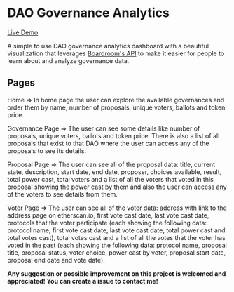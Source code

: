 # DAO Governance Analytics

[Live Demo](https://dao-governance-analytics.vercel.app/)

A simple to use DAO governance analytics dashboard with a beautiful visualization that leverages [Boardroom's API](https://www.boardroom.info/) to make it easier for people to learn about and analyze governance data.

## Pages

Home => In home page the user can explore the available governances and order them by name, number of proposals, unique voters, ballots and token price.

Governance Page => The user can see some details like number of proposals, unique voters, ballots and token price. There is also a list of all proposals that exist to that DAO where the user can access any of the proposals to see its details.

Proposal Page => The user can see all of the proposal data: title, current state, description, start date, end date, proposer, choices available, result, total power cast, total voters and a list of all the voters that voted in this proposal showing the power cast by them and also the user can access any of the voters to see details from them.

Voter Page => The user can see all of the voter data: address with link to the address page on etherscan.io, first vote cast date, last vote cast date, protocols that the voter participate (each showing the following data: protocol name, first vote cast date, last vote cast date, total power cast and total votes cast), total votes cast and a list of all the votes that the voter has voted in the past (each showing the following data: protocol name, proposal title, proposal status, voter choice, power cast by voter, proposal start date, proposal end date and vote date).

**Any suggestion or possible improvement on this project is welcomed and appreciated! You can create a issue to contact me!**

